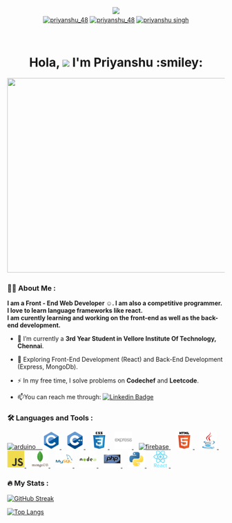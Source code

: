<div id="header" align="center">
  <img src="https://media.giphy.com/media/gjrYDwbjnK8x36xZIO/giphy.gif" width="100"/>
  
  <div id="badges">
  <a href="https://www.codechef.com/users/priyanshu_48" target="blank"><img align="center" src="https://gitgud.io/uploads/-/system/group/avatar/12294/cc.png" alt="priyanshu_48" height="40" width="40" /></a>
  <a href="https://www.leetcode.com/priyanshu_48" target="blank"><img align="center" src="https://raw.githubusercontent.com/rahuldkjain/github-profile-readme-generator/master/src/images/icons/Social/leet-code.svg" alt="priyanshu_48" height="40" width="40" /></a>
  <a href="https://www.linkedin.com/in/priyanshu-singh-8692aa1b7/" target="blank"><img align="center" src="https://raw.githubusercontent.com/rahuldkjain/github-profile-readme-generator/master/src/images/icons/Social/linked-in-alt.svg" alt="priyanshu singh" height="30" width="40" /></a>
  
  </div>
  <br>
  <img src="https://komarev.com/ghpvc/?username=Priyanshu-Singh-1&style=flat-square&color=blue" alt=""/>
  
  <h1>
  <b>
  Hola,
  <img src="https://media.giphy.com/media/hvRJCLFzcasrR4ia7z/giphy.gif" width="30px"/> I'm Priyanshu :smiley:</b>
  </h1>
  
  <div align="center">
  <img src="https://media.giphy.com/media/SWoSkN6DxTszqIKEqv/giphy.gif" width="600" height="450" height="300"/>
  </div>

</div>

### :man_technologist: About Me :
<b>I am a Front - End Web Developer :relaxed:. I am also a competitive programmer. I love to learn language frameworks like react. 
<br>I am curently learning and working on the front-end as well as the back-end development.</b>

- :telescope: I’m currently a <b>3rd Year Student in Vellore Institute Of Technology, Chennai</b>.

- :seedling: Exploring Front-End Development (React) and Back-End Development (Express, MongoDb).

- :zap: In my free time, I solve problems on <b>Codechef</b> and <b>Leetcode</b>.

- :mailbox:You can reach me through: [![Linkedin Badge](https://img.shields.io/badge/-Priyanshu-blue?style=flat&logo=Linkedin&logoColor=white)](https://www.linkedin.com/in/priyanshu-singh-8692aa1b7/)

### :hammer_and_wrench: Languages and Tools :

<p align="left"> <a href="https://www.arduino.cc/" target="_blank" rel="noreferrer"> <img src="https://cdn.worldvectorlogo.com/logos/arduino-1.svg" alt="arduino" width="40" height="40"/> &nbsp;&nbsp;
</a> <a href="https://www.cprogramming.com/" target="_blank" rel="noreferrer"> <img src="https://raw.githubusercontent.com/devicons/devicon/master/icons/c/c-original.svg" alt="c" width="40" height="40"/> </a> &nbsp;&nbsp;
<a href="https://www.w3schools.com/cpp/" target="_blank" rel="noreferrer"> <img src="https://raw.githubusercontent.com/devicons/devicon/master/icons/cplusplus/cplusplus-original.svg" alt="cplusplus" width="40" height="40"/> </a> &nbsp;&nbsp;
<a href="https://www.w3schools.com/css/" target="_blank" rel="noreferrer"> <img src="https://raw.githubusercontent.com/devicons/devicon/master/icons/css3/css3-original-wordmark.svg" alt="css3" width="40" height="40"/> </a> &nbsp;&nbsp;
<a href="https://expressjs.com" target="_blank" rel="noreferrer"> <img src="https://raw.githubusercontent.com/devicons/devicon/master/icons/express/express-original-wordmark.svg" alt="express" width="40" height="40"/> </a> &nbsp;&nbsp;
<a href="https://firebase.google.com/" target="_blank" rel="noreferrer"> <img src="https://www.vectorlogo.zone/logos/firebase/firebase-icon.svg" alt="firebase" width="40" height="40"/> </a> &nbsp;&nbsp;
<a href="https://www.w3.org/html/" target="_blank" rel="noreferrer"> <img src="https://raw.githubusercontent.com/devicons/devicon/master/icons/html5/html5-original-wordmark.svg" alt="html5" width="40" height="40"/> </a> &nbsp;&nbsp;
<a href="https://www.java.com" target="_blank" rel="noreferrer"> <img src="https://raw.githubusercontent.com/devicons/devicon/master/icons/java/java-original.svg" alt="java" width="40" height="40"/> </a> &nbsp;&nbsp;
<a href="https://developer.mozilla.org/en-US/docs/Web/JavaScript" target="_blank" rel="noreferrer"> <img src="https://raw.githubusercontent.com/devicons/devicon/master/icons/javascript/javascript-original.svg" alt="javascript" width="40" height="40"/> </a> &nbsp;&nbsp;
<a href="https://www.mongodb.com/" target="_blank" rel="noreferrer"> <img src="https://raw.githubusercontent.com/devicons/devicon/master/icons/mongodb/mongodb-original-wordmark.svg" alt="mongodb" width="40" height="40"/> </a> &nbsp;&nbsp;
<a href="https://www.mysql.com/" target="_blank" rel="noreferrer"> <img src="https://raw.githubusercontent.com/devicons/devicon/master/icons/mysql/mysql-original-wordmark.svg" alt="mysql" width="40" height="40"/> </a> &nbsp;&nbsp;
<a href="https://nodejs.org" target="_blank" rel="noreferrer"> <img src="https://raw.githubusercontent.com/devicons/devicon/master/icons/nodejs/nodejs-original-wordmark.svg" alt="nodejs" width="40" height="40"/> </a> &nbsp;&nbsp;
<a href="https://www.php.net" target="_blank" rel="noreferrer"> <img src="https://raw.githubusercontent.com/devicons/devicon/master/icons/php/php-original.svg" alt="php" width="40" height="40"/> </a> &nbsp;&nbsp;
<a href="https://www.python.org" target="_blank" rel="noreferrer"> <img src="https://raw.githubusercontent.com/devicons/devicon/master/icons/python/python-original.svg" alt="python" width="40" height="40"/> </a> &nbsp;&nbsp;
<a href="https://reactjs.org/" target="_blank" rel="noreferrer"> <img src="https://raw.githubusercontent.com/devicons/devicon/master/icons/react/react-original-wordmark.svg" alt="react" width="40" height="40"/> </a> &nbsp;&nbsp;
</p>

### :fire: My Stats :

[![GitHub Streak](http://github-readme-streak-stats.herokuapp.com?user=Priyanshu-Singh-1&theme=radical&hide_border=true&border_radius=7.4)](https://git.io/streak-stats)

[![Top Langs](https://github-readme-stats.vercel.app/api/top-langs/?username=Priyanshu-Singh-1&layout=compact&theme=radical)](https://github.com/anuraghazra/github-readme-stats)



